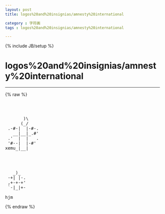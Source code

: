 ```yaml
---
layout: post
title: logos%20and%20insignias/amnesty%20international
category : 字符画
tags : logos%20and%20insignias/amnesty%20international
---
```

{% include JB/setup %}
# logos%20and%20insignias/amnesty%20international
---
{% raw %}
<pre>



       )\
      (_/
 .-#-|  |-#-.
   __|__|_.#&#039;
 .&#039;  |  |   .
 &#039;#--|  |-#&#039;
xemu_|__|




   _)_  
 -+| |-.
 ,+-+-+&#039;
 `-|_|+-

hjm </pre>
{% endraw %}
